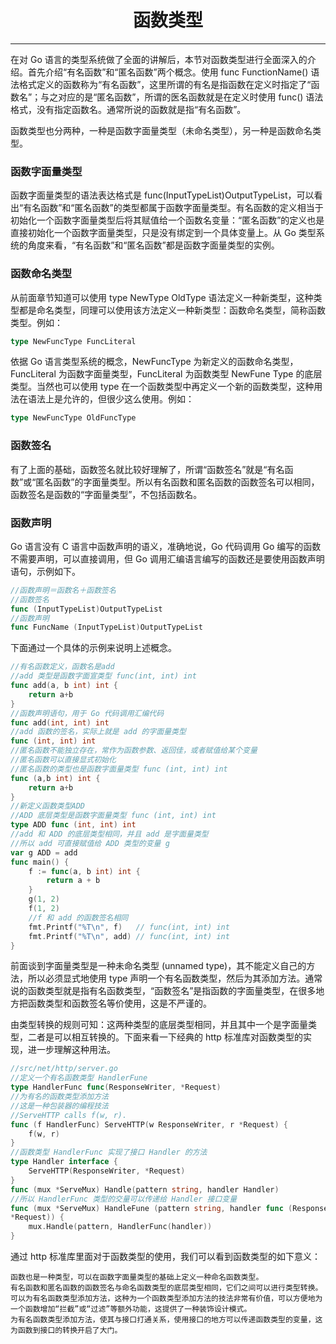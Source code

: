 <center><h1>函数类型</h1></center>

---

在对 Go 语言的类型系统做了全面的讲解后，本节对函数类型进行全面深入的介绍。首先介绍“有名函数”和“匿名函数”两个概念。使用 func FunctionName() 语法格式定义的函数称为“有名函数”，这里所谓的有名是指函数在定义时指定了“函数名”；与之对应的是“匿名函数”，所谓的医名函数就是在定义时使用 func() 语法格式，没有指定函数名。通常所说的函数就是指“有名函数”。

函数类型也分两种，一种是函数字面量类型（未命名类型），另一种是函数命名类型。

### 函数字面量类型

函数字面量类型的语法表达格式是 func(InputTypeList)OutputTypeList，可以看出“有名函数”和“匿名函数”的类型都属于函数字面量类型。有名函数的定义相当于初始化一个函数字面量类型后将其赋值给一个函数名变量：“匿名函数”的定义也是直接初始化一个函数字面量类型，只是没有绑定到一个具体变量上。从 Go 类型系统的角度来看，“有名函数”和“匿名函数”都是函数字面量类型的实例。

### 函数命名类型

从前面章节知道可以使用 type NewType OldType 语法定义一种新类型，这种类型都是命名类型，同理可以使用该方法定义一种新类型：函数命名类型，简称函数类型。例如：

```go
type NewFuncType FuncLiteral
```

依据 Go 语言类型系统的概念，NewFuncType 为新定义的函数命名类型，FuncLiteral 为函数字面量类型，FuncLiteral 为函数类型 NewFune Type 的底层类型。当然也可以使用 type 在一个函数类型中再定义一个新的函数类型，这种用法在语法上是允许的，但很少这么使用。例如：

```go
type NewFuncType OldFuncType
```

### 函数签名

有了上面的基础，函数签名就比较好理解了，所谓“函数签名”就是“有名函数”或“匿名函数”的字面量类型。所以有名函数和匿名函数的函数签名可以相同，函数签名是函数的“字面量类型”，不包括函数名。

### 函数声明

Go 语言没有 C 语言中函数声明的语义，准确地说，Go 代码调用 Go 编写的函数不需要声明，可以直接调用，但 Go 调用汇编语言编写的函数还是要使用函数声明语句，示例如下。

```go
//函数声明＝函数名＋函数签名
//函数签名
func (InputTypeList)OutputTypeList
//函数声明
func FuncName (InputTypeList)OutputTypeList
```

下面通过一个具体的示例来说明上述概念。

```go
//有名函数定义，函数名是add
//add 类型是函数字面宣类型 func(int, int) int
func add(a, b int) int {
    return a+b
}
//函数声明语句，用于 Go 代码调用汇编代码
func add(int, int) int
//add 函数的签名，实际上就是 add 的字面量类型
func (int, int) int
//匿名函数不能独立存在，常作为函数参数、返回佳，或者赋值给某个变量
//匿名函数可以直接显式初始化
//匿名函数的类型也是函数字面量类型 func (int, int) int
func (a,b int) int {
    return a+b
}
//新定义函数类型ADD
//ADD 底层类型是函数字面量类型 func (int, int) int
type ADD func (int, int) int
//add 和 ADD 的底层类型相同，并且 add 是字面量类型
//所以 add 可直接赋值给 ADD 类型的变量 g
var g ADD = add
func main() {
    f := func(a, b int) int {
        return a + b
    }
    g(1, 2)
    f(1, 2)
    //f 和 add 的函数签名相同
    fmt.Printf("%T\n", f)   // func(int, int) int
    fmt.Printf("%T\n", add) // func(int, int) int
}
```

前面谈到字面量类型是一种未命名类型 (unnamed type)，其不能定义自己的方法，所以必须显式地使用 type 声明一个有名函数类型，然后为其添加方法。通常说的函数类型就是指有名函数类型，“函数签名”是指函数的字面量类型，在很多地方把函数类型和函数签名等价使用，这是不严谨的。

由类型转换的规则可知：这两种类型的底层类型相同，并且其中一个是字面量类型，二者是可以相互转换的。下面来看一下经典的 http 标准库对函数类型的实现，进一步理解这种用法。

```go
//src/net/http/server.go
//定义一个有名函数类型 HandlerFune
type HandlerFunc func(ResponseWriter, *Request)
//为有名的函数类型添加方法
//这是一种包装器的编程技法
//ServeHTTP calls f(w, r).
func (f HandlerFunc) ServeHTTP(w ResponseWriter, r *Request) {
    f(w, r)
}
//函数类型 HandlerFunc 实现了接口 Handler 的方法
type Handler interface {
    ServeHTTP(ResponseWriter, *Request)
}
func (mux *ServeMux) Handle(pattern string, handler Handler)
//所以 HandlerFunc 类型的交量可以传递给 Handler 接口变量
func (mux *ServeMux) HandleFune (pattern string, handler func (ResponseWriter,
*Request)) {
    mux.Handle(pattern, HandlerFunc(handler))
}
```

通过 http 标准库里面对于函数类型的使用，我们可以看到函数类型的如下意义：

```
函数也是一种类型，可以在函数字面量类型的基础上定义一种命名函数类型。
有名函数和匿名函数的函数签名与命名函数类型的底层类型相同，它们之间可以进行类型转换。
可以为有名函数类型添加方法，这种为一个函数类型添加方法的技法非常有价值，可以方便地为一个函数增加“拦截”或“过滤”等额外功能，这提供了一种装饰设计模式。
为有名函数类型添加方法，使其与接口打通关系，使用接口的地方可以传递函数类型的变量，这为函数到接口的转换开启了大门。
```
